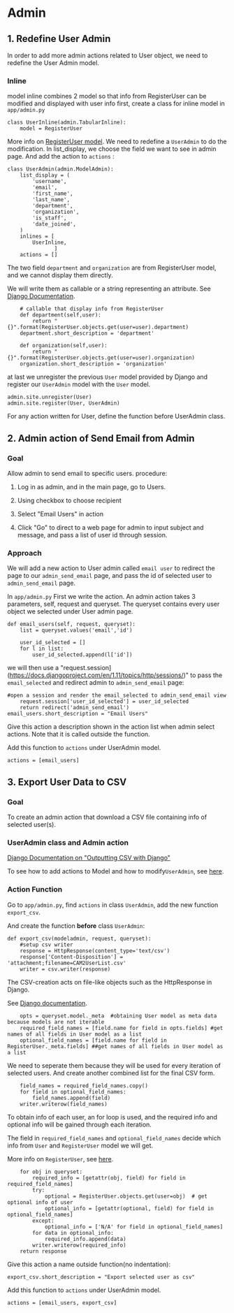 # Admin
## 1. Redefine User Admin
In order to add more admin actions related to User object, we need to redefine the User Admin model.
### Inline
model inline combines 2 model so that info from RegisterUser can be modified and displayed with user info
first, create a class for inline model in `app/admin.py`
```
class UserInline(admin.TabularInline):
    model = RegisterUser
```
More info on [RegisterUser model](https://purduecam2project.github.io/CAM2WebUI/implementationDetail/User.html#creating-a-model).
We need to redefine a `UserAdmin` to do the modification. In list_display, we choose the field we want to see in admin page.
And add the action to `actions` :
```
class UserAdmin(admin.ModelAdmin):
    list_display = (
        'username',
        'email',
        'first_name',
        'last_name',
        'department',
        'organization',
        'is_staff',
        'date_joined',
    )
    inlines = [
        UserInline,
               ]
    actions = []
```
The two field `department` and `organization` are from RegisterUser model, and we cannot display them directly. 
  
We will write them as callable or a string representing an attribute. See [Django Documentation](https://docs.djangoproject.com/en/1.11/ref/contrib/admin/#django.contrib.admin.ModelAdmin.list_display).
```
    # callable that display info from RegisterUser
    def department(self,user):
        return "{}".format(RegisterUser.objects.get(user=user).department)
    department.short_description = 'department'

    def organization(self,user):
        return "{}".format(RegisterUser.objects.get(user=user).organization)
    organization.short_description = 'organization'
```

at last we unregister the previous `User` model provided by Django and register our `UserAdmin` model with the `User` model.
```
admin.site.unregister(User)
admin.site.register(User, UserAdmin)
```
For any action written for User, define the function before UserAdmin class.
  
## 2. Admin action of Send Email from Admin
### Goal
Allow admin to send email to specific users. 
procedure: 
  
1. Log in as admin, and in the main page, go to Users. 
  
2. Using checkbox to choose recipient
             
3. Select "Email Users" in action
             
4. Click "Go" to direct to a web page for admin to input subject and message, and pass a list of user id through session.

### Approach
We will add a new action to User admin called `email user` to redirect the page to our `admin_send_email` page, and pass the id of selected user to `admin_send_email` page.
  
In `app/admin.py`
First we write the action. An admin action takes 3 parameters, self, request and queryset.
The queryset contains every user object we selected under User admin page. 
```
def email_users(self, request, queryset):
    list = queryset.values('email','id')
    
    user_id_selected = []
    for l in list:
        user_id_selected.append(l['id'])
```
we will then use a "request.session](https://docs.djangoproject.com/en/1.11/topics/http/sessions/)"
to pass the `email_selected` and redirect admin to `admin_send_email` page:
```
#open a session and render the email_selected to admin_send_email view
    request.session['user_id_selected'] = user_id_selected
    return redirect('admin_send_email')
email_users.short_description = "Email Users"
```
Give this action a description shown in the action list when admin select actions. Note that it is called outside the function.
  
Add this function to `actions` under UserAdmin model.
```
actions = [email_users]
```

## 3. Export User Data to CSV
### Goal
To create an admin action that download a CSV file containing info of selected user(s).
  
### UserAdmin class and Admin action
[Django Documentation on "Outputting CSV with Django"](https://docs.djangoproject.com/en/1.11/howto/outputting-csv/) 
  
To see how to add actions to Model and how to modify`UserAdmin`,
see [here](https://purduecam2project.github.io/CAM2WebUI/implementationDetail/Email.html#admin-action).
  
### Action Function
Go to `app/admin.py`, find `actions` in class `UserAdmin`, add the new function `export_csv`.
  
And create the function **before** class `UserAdmin`:
```
def export_csv(modeladmin, request, queryset):
    #setup csv writer
    response = HttpResponse(content_type='text/csv')
    response['Content-Disposition'] = 'attachment;filename=CAM2UserList.csv'
    writer = csv.writer(response)
```
The CSV-creation acts on file-like objects such as the HttpResponse in Django.
  
See [Django documentation](https://docs.djangoproject.com/en/1.11/howto/outputting-csv/).
```
    opts = queryset.model._meta  #obtaining User model as meta data because models are not iterable
    required_field_names = [field.name for field in opts.fields] #get names of all fields in User model as a list
    optional_field_names = [field.name for field in RegisterUser._meta.fields] ##get names of all fields in User model as a list
```
We need to seperate them because they will be used for every iteration of selected users. And create another combined list for the final CSV form.
```
    field_names = required_field_names.copy()
    for field in optional_field_names:
        field_names.append(field)
    writer.writerow(field_names)
```
To obtain info of each user, an for loop is used, and the required info and optional info will be gained through each iteration.
  
The field in `required_field_names` and `optional_field_names` decide which info from `User` and `RegisterUser` model we will get.
  
More info on `RegisterUser`, see [here](https://purduecam2project.github.io/CAM2WebUI/implementationDetail/User.html#creating-a-model).
  
```
    for obj in queryset:
        required_info = [getattr(obj, field) for field in required_field_names]
        try:
            optional = RegisterUser.objects.get(user=obj)  # get optional info of user
            optional_info = [getattr(optional, field) for field in optional_field_names]
        except:
            optional_info = ['N/A' for field in optional_field_names]
        for data in optional_info:
            required_info.append(data)
        writer.writerow(required_info)
    return response
```
Give this action a name outside function(no indentation):
```
export_csv.short_description = "Export selected user as csv"
```
Add this function to `actions` under UserAdmin model.
```
actions = [email_users, export_csv]
```

